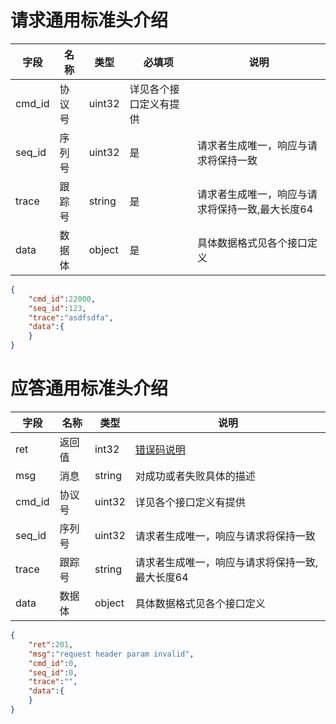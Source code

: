# 请求通用标准头介绍

| 字段   | 名称   | 类型   | 必填项                 | 说明                                            |
| ------ | ------ | ------ | ---------------------- | ----------------------------------------------- |
| cmd_id | 协议号 | uint32 | 详见各个接口定义有提供 |                                                 |
| seq_id | 序列号 | uint32 | 是                     | 请求者生成唯一，响应与请求将保持一致            |
| trace  | 跟踪号 | string | 是                     | 请求者生成唯一，响应与请求将保持一致,最大长度64 |
| data   | 数据体 | object | 是                     | 具体数据格式见各个接口定义                      |
```json
{
    "cmd_id":22000,
    "seq_id":123,
    "trace":"asdfsdfa",
    "data":{
    }
}
```

# 应答通用标准头介绍

| 字段   | 名称   | 类型   | 说明                                            |
| ------ | ------ | ------ | ----------------------------------------------- |
| ret    | 返回值 | int32  | [错误码说明](doc-2138451)                       |
| msg    | 消息   | string | 对成功或者失败具体的描述                        |
| cmd_id | 协议号 | uint32 | 详见各个接口定义有提供                          |
| seq_id | 序列号 | uint32 | 请求者生成唯一，响应与请求将保持一致            |
| trace  | 跟踪号 | string | 请求者生成唯一，响应与请求将保持一致,最大长度64 |
| data   | 数据体 | object | 具体数据格式见各个接口定义                      |
```json
{
    "ret":201,
    "msg":"request header param invalid",
    "cmd_id":0,
    "seq_id":0,
    "trace":"",
    "data":{
    }    
}
```